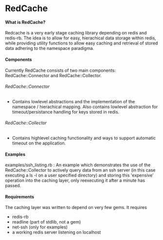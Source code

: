RedCache
========

#### What is RedCache?

Redcache is a very early stage caching library depending on redis and redis-rb. The idea is to allow for easy, hierachical data storage within redis, while providing utility functions to allow easy caching and retrieval of stored data adhering to the namespace paradigma.


#### Components

Currently RedCache consists of two main components: RedCache::Connector and
RedCache::Collector.

###### RedCache::Connector

- Contains lowlevel abstractions and the implementation of the namespace / hierachical mapping. Also contains lowlevel abstraction for timeout/persistance handling for keys stored in redis.

###### RedCache::Collector

- Contains highlevel caching functionality and ways to support automatic timeout
  on the application.

#### Examples

  examples/ssh_listing.rb : An example which demonstrates the use of the RedCache::Collector to actively query data from an ssh server (in this case
  executing a ls -l on a user specified directory) and storing this 'expensive'
  operation into the caching layer, only reexecuting it after a minute has passed.

#### Requirements

  The caching layer was written to depend on very few gems. It requires
   - redis-rb
   - readline (part of stdlib, not a gem)
   - net-ssh (only for examples)
   - a working redis server listening on localhost

